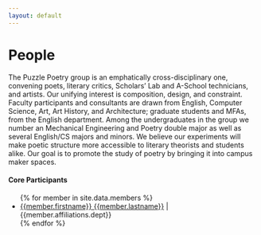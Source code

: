 ```yaml
---
layout: default
---
```


# People

The Puzzle Poetry group is an emphatically cross-disciplinary one, convening poets, literary critics, Scholars’ Lab and A-School technicians, and artists. Our unifying interest is composition, design, and constraint. Faculty participants and consultants are drawn from English, Computer Science, Art, Art History, and Architecture; graduate students and MFAs, from the English department. Among the undergraduates in the group we number an Mechanical Engineering and Poetry double major as well as several English/CS majors and minors. We believe our experiments will make poetic structure more accessible to literary theorists and students alike. Our goal is to promote the study of poetry by bringing it into campus maker spaces. 

#### Core Participants 
<!-- ![LJ_picture](/images/LJ_Lauren.png) -->

<ul>
	{% for member in site.data.members %}
	<li>
		<a href = "people/{{member.lastname}}-{{member.firstname}}.html">{{member.firstname}} {{member.lastname}}</a> | {{member.affiliations.dept}}
        </li>		
    {% endfor %}
	
</ul>